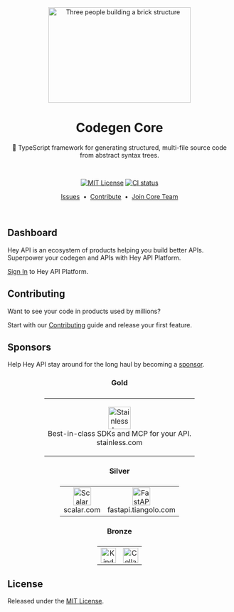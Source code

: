 <div align="center">
  <img alt="Three people building a brick structure" height="214" src="https://heyapi.dev/images/bricks-640w.png" width="320">
  <h1 align="center"><b>Codegen Core</b></h1>
  <p align="center">🧱 TypeScript framework for generating structured, multi-file source code from abstract syntax trees.</p>
</div>

<br/>

<p align="center">
  <a href="https://opensource.org/license/mit" rel="nofollow"><img src="https://img.shields.io/github/license/hey-api/openapi-ts" alt="MIT License"></a>
  <a href="https://github.com/hey-api/openapi-ts/actions?query=branch%3Amain"><img src="https://github.com/hey-api/openapi-ts/actions/workflows/ci.yml/badge.svg?event=push&branch=main" alt="CI status" /></a>
</p>

<p align="center">
  <a href="https://github.com/hey-api/openapi-ts/issues">Issues</a>
  <span>&nbsp;•&nbsp;</span>
  <a href="https://heyapi.dev/openapi-ts/community/contributing">Contribute</a>
  <span>&nbsp;•&nbsp;</span>
  <a href="https://heyapi.dev/openapi-ts/community/spotlight#core-team">Join Core Team</a>
</p>

<br/>

## Dashboard

Hey API is an ecosystem of products helping you build better APIs. Superpower your codegen and APIs with Hey API Platform.

[Sign In](https://app.heyapi.dev) to Hey API Platform.

## Contributing

Want to see your code in products used by millions?

Start with our [Contributing](https://heyapi.dev/openapi-ts/community/contributing) guide and release your first feature.

## Sponsors

Help Hey API stay around for the long haul by becoming a [sponsor](https://github.com/sponsors/hey-api).

<h3 align="center">Gold</h3>

<table align="center" style="justify-content: center;align-items: center;display: flex;">
  <tbody>
    <tr>
      <td align="center">
        <p></p>
        <p>
          <a href="https://kutt.it/pkEZyc" target="_blank">
            <picture height="50px">
              <source media="(prefers-color-scheme: dark)" srcset="https://heyapi.dev/images/stainless-logo-wordmark-480w.jpeg">
              <img alt="Stainless logo" height="50px" src="https://heyapi.dev/images/stainless-logo-wordmark-480w.jpeg">
            </picture>
          </a>
          <br/>
          Best-in-class SDKs and MCP for your API.
          <br/>
          <a href="https://kutt.it/pkEZyc" style="text-decoration:none;" target="_blank">
            stainless.com
          </a>
        </p>
        <p></p>
      </td>
    </tr>
  </tbody>
</table>

<h3 align="center">Silver</h3>

<table align="center" style="justify-content: center;align-items: center;display: flex;">
  <tbody>
    <tr>
      <td align="center">
        <a href="https://kutt.it/skQUVd" target="_blank">
          <picture height="40px">
            <source media="(prefers-color-scheme: dark)" srcset="https://heyapi.dev/images/scalar-logo-wordmark-480w.jpeg">
            <img alt="Scalar logo" height="40px" src="https://heyapi.dev/scalar-logo-wordmark.svg">
          </picture>
        </a>
        <br/>
        <a href="https://kutt.it/skQUVd" style="text-decoration:none;" target="_blank">
          scalar.com
        </a>
      </td>
      <td align="center">
        <a href="https://kutt.it/Dr9GuW" target="_blank">
          <picture height="40px">
            <img alt="FastAPI logo" height="40px" src="https://heyapi.dev/fastapi-logo-wordmark.svg">
          </picture>
        </a>
        <br/>
        <a href="https://kutt.it/Dr9GuW" style="text-decoration:none;" target="_blank">
          fastapi.tiangolo.com
        </a>
      </td>
    </tr>
  </tbody>
</table>

<h3 align="center">Bronze</h3>

<table align="center" style="justify-content: center;align-items: center;display: flex;">
  <tbody>
    <tr>
      <td align="center">
        <a href="https://kutt.it/YpaKsX" target="_blank">
          <picture height="34px">
            <source media="(prefers-color-scheme: dark)" srcset="https://heyapi.dev/images/kinde-logo-wordmark-dark-480w.webp">
            <img alt="Kinde logo" height="34px" src="https://heyapi.dev/images/kinde-logo-wordmark-480w.jpeg">
          </picture>
        </a>
      </td>
      <td align="center">
        <a href="https://kutt.it/KkqSaw" target="_blank">
          <picture height="34px">
            <source media="(prefers-color-scheme: dark)" srcset="https://heyapi.dev/images/cella-logo-wordmark-480w.webp">
            <img alt="Cella logo" height="34px" src="https://heyapi.dev/cella-logo-wordmark.svg">
          </picture>
        </a>
      </td>
    </tr>
  </tbody>
</table>

## License

Released under the [MIT License](https://github.com/hey-api/openapi-ts/blob/main/LICENSE.md).
